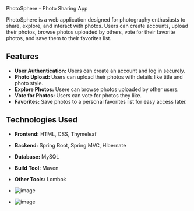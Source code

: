 PhotoSphere - Photo Sharing App

PhotoSphere is a web application designed for photography enthusiasts to share, explore, and interact with photos. Users can create accounts, upload their photos, browse photos uploaded by others, vote for their favorite photos, and save them to their favorites list.

## Features
- **User Authentication:** Users can create an account and log in securely.
- **Photo Upload:** Users can upload their photos with details like title and photo style.
- **Explore Photos:** Usere can browse photos uploaded by other users.
- **Vote for Photos:** Users can vote for photos they like.
- **Favorites:** Save photos to a personal favorites list for easy access later.

## Technologies Used
- **Frontend:** HTML, CSS, Thymeleaf
- **Backend:** Spring Boot, Spring MVC, Hibernate
- **Database:** MySQL
- **Build Tool:** Maven
- **Other Tools:** Lombok

- ![image](https://github.com/user-attachments/assets/ece18e89-ef9d-489c-85e6-a5ce958aac12)
- ![image](https://github.com/user-attachments/assets/f0f60056-74a7-4936-83d1-6e456407744a)

